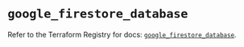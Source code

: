 # `google_firestore_database`

Refer to the Terraform Registry for docs: [`google_firestore_database`](https://registry.terraform.io/providers/hashicorp/google-beta/6.37.0/docs/resources/google_firestore_database).
